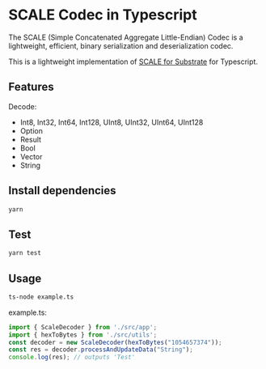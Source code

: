 # SCALE Codec in Typescript
The SCALE (Simple Concatenated Aggregate Little-Endian) Codec is
a lightweight, efficient, binary serialization and deserialization codec.

This is a lightweight implementation of [SCALE for Substrate](https://docs.substrate.io/v3/advanced/scale-codec/#implementations) for Typescript.

## Features
Decode:
- Int8, Int32, Int64, Int128, UInt8, UInt32, UInt64, UInt128
- Option
- Result
- Bool
- Vector
- String

## Install dependencies
```bash
yarn
```

## Test
```bash
yarn test
```

## Usage
```bash
ts-node example.ts
```

example.ts:
```ts
import { ScaleDecoder } from './src/app';
import { hexToBytes } from './src/utils';
const decoder = new ScaleDecoder(hexToBytes("1054657374"));
const res = decoder.processAndUpdateData("String");
console.log(res); // outputs 'Test'
```
